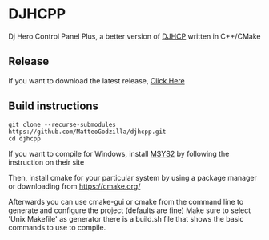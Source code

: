 
# DJHCPP
Dj Hero Control Panel Plus, a better version of [DJHCP](https://github.com/MatteoGodzilla/DJHCP) written in C++/CMake

## Release
If you want to download the latest release, [Click Here](https://github.com/MatteoGodzilla/djhcpp/releases/latest)

## Build instructions
```
git clone --recurse-submodules https://github.com/MatteoGodzilla/djhcpp.git
cd djhcpp
```

If you want to compile for Windows, install [MSYS2](https://www.msys2.org/) by following the instruction on their site

Then, install cmake for your particular system by using a package manager or downloading from https://cmake.org/

Afterwards you can use cmake-gui or cmake from the command line to generate and configure the project (defaults are fine)
Make sure to select 'Unix Makefile' as generator
there is a build.sh file that shows the basic commands to use to compile.
